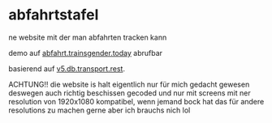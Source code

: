 # abfahrtstafel
ne website mit der man abfahrten tracken kann

demo auf [abfahrt.trainsgender.today](https://abfahrt.trainsgender.today) abrufbar

basierend auf [v5.db.transport.rest](https://v5.db.transport.rest).

ACHTUNG!! die website is halt eigentlich nur für mich gedacht gewesen deswegen auch richtig beschissen gecoded und nur
mit screens mit ner resolution von 1920x1080 kompatibel, wenn jemand bock hat das für andere resolutions zu machen gerne
aber ich brauchs nich lol
